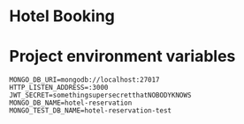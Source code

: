 # Hotel Booking

# Project environment variables
```
MONGO_DB_URI=mongodb://localhost:27017
HTTP_LISTEN_ADDRESS=:3000
JWT_SECRET=somethingsupersecretthatNOBODYKNOWS
MONGO_DB_NAME=hotel-reservation
MONGO_TEST_DB_NAME=hotel-reservation-test
```
